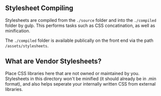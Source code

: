 ## Stylesheet Compiling

Stylesheets are compiled from the `./source` folder and into the `./compiled` folder by gulp. This performs tasks such as CSS concatination, as well as minification.

The `./compiled` folder is available publically on the front end via the path `/assets/stylesheets`.

## What are Vendor Stylesheets?

Place CSS libraries here that are not owned or maintained by you. Stylesheets in this directory won't be minified (it should already be in .min format), and also helps seperate your internally written CSS from external libraries.